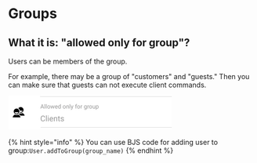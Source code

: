 # Groups

## What it is: "allowed only for group"?

Users can be members of the group. 

For example, there may be a group of "customers" and "guests." Then you can make sure that guests can not execute client commands.

![Group can be modified on command editing](../.gitbook/assets/image%20%2832%29.png)

{% hint style="info" %}
You can use BJS code for adding user to group:`User.addToGroup(group_name)` 
{% endhint %}







